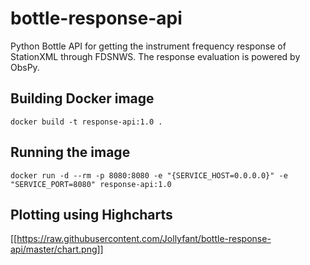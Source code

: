 # bottle-response-api
Python Bottle API for getting the instrument frequency response of StationXML through FDSNWS. The response evaluation is powered by ObsPy.

## Building Docker image

    docker build -t response-api:1.0 .

## Running the image

    docker run -d --rm -p 8080:8080 -e "{SERVICE_HOST=0.0.0.0}" -e "SERVICE_PORT=8080" response-api:1.0 

## Plotting using Highcharts

[[https://raw.githubusercontent.com/Jollyfant/bottle-response-api/master/chart.png]]
